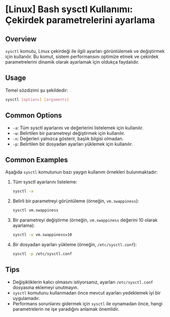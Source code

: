 # [Linux] Bash sysctl Kullanımı: Çekirdek parametrelerini ayarlama

## Overview
`sysctl` komutu, Linux çekirdeği ile ilgili ayarları görüntülemek ve değiştirmek için kullanılır. Bu komut, sistem performansını optimize etmek ve çekirdek parametrelerini dinamik olarak ayarlamak için oldukça faydalıdır.

## Usage
Temel sözdizimi şu şekildedir:
```bash
sysctl [options] [arguments]
```

## Common Options
- `-a`: Tüm sysctl ayarlarını ve değerlerini listelemek için kullanılır.
- `-w`: Belirtilen bir parametreyi değiştirmek için kullanılır.
- `-n`: Değerleri yalnızca gösterir, başlık bilgisi olmadan.
- `-p`: Belirtilen bir dosyadan ayarları yüklemek için kullanılır.

## Common Examples
Aşağıda `sysctl` komutunun bazı yaygın kullanım örnekleri bulunmaktadır:

1. Tüm sysctl ayarlarını listeleme:
   ```bash
   sysctl -a
   ```

2. Belirli bir parametreyi görüntüleme (örneğin, `vm.swappiness`):
   ```bash
   sysctl vm.swappiness
   ```

3. Bir parametreyi değiştirme (örneğin, `vm.swappiness` değerini 10 olarak ayarlama):
   ```bash
   sysctl -w vm.swappiness=10
   ```

4. Bir dosyadan ayarları yükleme (örneğin, `/etc/sysctl.conf`):
   ```bash
   sysctl -p /etc/sysctl.conf
   ```

## Tips
- Değişikliklerin kalıcı olmasını istiyorsanız, ayarları `/etc/sysctl.conf` dosyasına eklemeyi unutmayın.
- `sysctl` komutunu kullanmadan önce mevcut ayarları yedeklemek iyi bir uygulamadır.
- Performans sorunlarını gidermek için `sysctl` ile oynamadan önce, hangi parametrelerin ne işe yaradığını anlamak önemlidir.